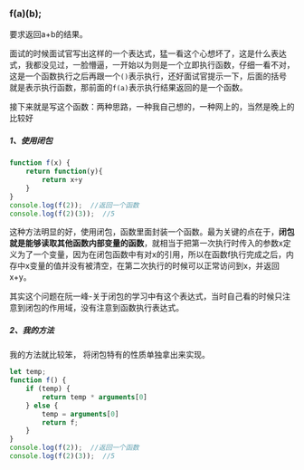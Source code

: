 ### f\(a\)\(b\);

要求返回a+b的结果。

面试的时候面试官写出这样的一个表达式，猛一看这个心想坏了，这是什么表达式，我都没见过，一脸懵逼，一开始以为则是一个立即执行函数，仔细一看不对，这是一个函数执行之后再跟一个`()`表示执行，还好面试官提示一下，后面的括号就是表示执行函数，那前面的`f(a)`表示执行结果返回的是一个函数。

接下来就是写这个函数：两种思路，一种我自己想的，一种网上的，当然是晚上的比较好

##### 1、使用闭包

```js
function f(x) {
    return function(y){
        return x+y
    }
}
console.log(f(2));  //返回一个函数
console.log(f(2)(3));  //5
```

这种方法明显的好，使用闭包，函数里面封装一个函数。最为关键的点在于，**闭包就是能够读取其他函数内部变量的函数**，就相当于把第一次执行时传入的参数x定义为了一个变量，因为在闭包函数中有对x的引用，所以在函数f执行完成之后，内存中x变量的值并没有被清空，在第二次执行的时候可以正常访问到x，并返回x+y。

其实这个问题在阮一峰-关于闭包的学习中有这个表达式，当时自己看的时候只注意到闭包的作用域，没有注意到函数执行表达式。

##### 2、我的方法

我的方法就比较笨， 将闭包特有的性质单独拿出来实现。

```js
let temp;
function f() {
    if (temp) {
        return temp * arguments[0]
    } else {
        temp = arguments[0]
        return f;
    }
}
console.log(f(2));  //返回一个函数
console.log(f(2)(3));  //5
```



